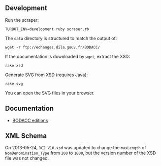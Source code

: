 ## Development

Run the scraper:

    TURBOT_ENV=development ruby scraper.rb

The `data` directory is structured to match the output of:

    wget -r ftp://echanges.dila.gouv.fr/BODACC/

If the documentation is downloaded by `wget`, extract the XSD:

    rake xsd

Generate SVG from XSD (requires Java):

    rake svg

You can open the SVG files in your browser.

## Documentation

* [BODACC editions](http://www.bodacc.fr/Bodacc/Mieux-connaitre-le-Bodacc#Avis)

## XML Schema

On 2013-05-24, `RCI_V10.xsd` was updated to change the `maxLength` of `NomDenomination_Type` from `200` to `1000`, but the version number of the XSD file was not changed.
